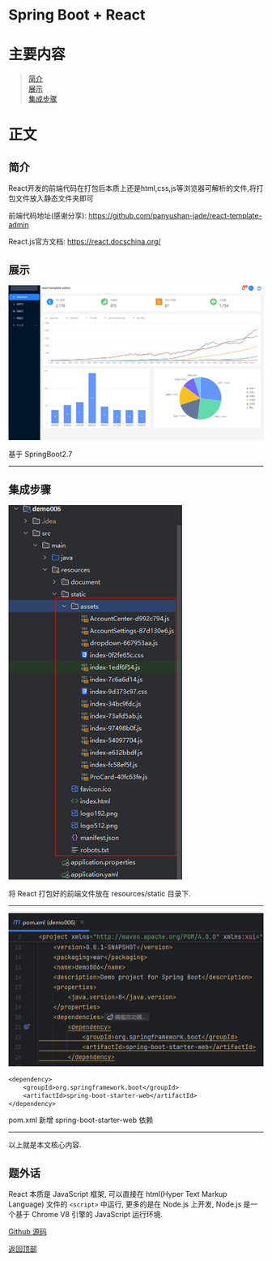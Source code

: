 # Spring Boot + React

# 主要内容

> [简介](#简介)  
> [展示](#展示)  
> [集成步骤](#集成步骤)

# 正文

## 简介

React开发的前端代码在打包后本质上还是html,css,js等浏览器可解析的文件,将打包文件放入静态文件夹即可

前端代码地址(感谢分享): https://github.com/panyushan-jade/react-template-admin

React.js官方文档: https://react.docschina.org/

## 展示

![IntelliJ IDEA](0010_springboot_react/001.png)

基于 SpringBoot2.7

----

## 集成步骤

![IntelliJ IDEA](0010_springboot_react/002.png)

将 React 打包好的前端文件放在 resources/static 目录下.

----

![IntelliJ IDEA](0010_springboot_react/003.png)

```
<dependency>
    <groupId>org.springframework.boot</groupId>
    <artifactId>spring-boot-starter-web</artifactId>
</dependency>
```

pom.xml 新增 spring-boot-starter-web 依赖

----

以上就是本文核心内容.

## 题外话

React 本质是 JavaScript 框架, 可以直接在 html(Hyper Text Markup Language) 文件的 `<script>` 中运行, 更多的是在 Node.js 上开发, 
Node.js 是一个基于 Chrome V8 引擎的 JavaScript 运行环境.

[Github 源码](https://github.com/Awaion/tools/tree/master/demo006)

[返回顶部](#主要内容)

